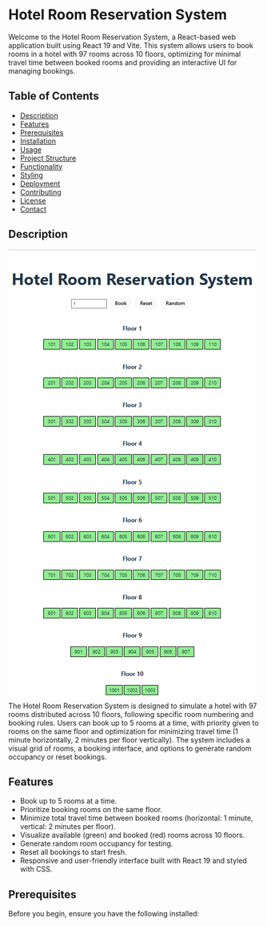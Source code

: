 # Hotel Room Reservation System

Welcome to the Hotel Room Reservation System, a React-based web application built using React 19 and Vite. This system allows users to book rooms in a hotel with 97 rooms across 10 floors, optimizing for minimal travel time between booked rooms and providing an interactive UI for managing bookings.

## Table of Contents
- [Description](#description)
- [Features](#features)
- [Prerequisites](#prerequisites)
- [Installation](#installation)
- [Usage](#usage)
- [Project Structure](#project-structure)
- [Functionality](#functionality)
- [Styling](#styling)
- [Deployment](#deployment)
- [Contributing](#contributing)
- [License](#license)
- [Contact](#contact)

## Description

![alt text](image.png)
The Hotel Room Reservation System is designed to simulate a hotel with 97 rooms distributed across 10 floors, following specific room numbering and booking rules. Users can book up to 5 rooms at a time, with priority given to rooms on the same floor and optimization for minimizing travel time (1 minute horizontally, 2 minutes per floor vertically). The system includes a visual grid of rooms, a booking interface, and options to generate random occupancy or reset bookings.

## Features
- Book up to 5 rooms at a time.
- Prioritize booking rooms on the same floor.
- Minimize total travel time between booked rooms (horizontal: 1 minute, vertical: 2 minutes per floor).
- Visualize available (green) and booked (red) rooms across 10 floors.
- Generate random room occupancy for testing.
- Reset all bookings to start fresh.
- Responsive and user-friendly interface built with React 19 and styled with CSS.

## Prerequisites
Before you begin, ensure you have the following installed: